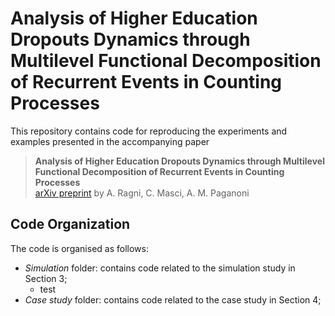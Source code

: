 # Analysis of Higher Education Dropouts Dynamics through Multilevel Functional Decomposition of Recurrent Events in Counting Processes

This repository contains code for reproducing the experiments and examples presented in the accompanying paper

> **Analysis of Higher Education Dropouts Dynamics through Multilevel Functional Decomposition of Recurrent Events in Counting Processes**  
> [arXiv preprint](https://arxiv.org/abs/2411.13370)
> by A. Ragni, C. Masci, A. M. Paganoni

## Code Organization

The code is organised as follows:

- *Simulation* folder: contains code related to the simulation study in Section 3;
    - test
- *Case study* folder: contains code related to the case study in Section 4;
